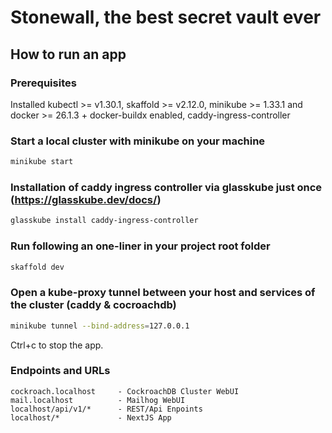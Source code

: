 # Stonewall, the best secret vault ever

## How to run an app

### Prerequisites

Installed kubectl >= v1.30.1, skaffold >= v2.12.0, minikube >= 1.33.1 and docker >= 26.1.3 + docker-buildx enabled, caddy-ingress-controller

### Start a local cluster with minikube on your machine

```bash
minikube start
```

### Installation of caddy ingress controller via glasskube just once (https://glasskube.dev/docs/)

```bash
glasskube install caddy-ingress-controller
```

### Run following an one-liner in your project root folder

```bash
skaffold dev
```

### Open a kube-proxy tunnel between your host and services of the cluster (caddy & cocroachdb)

```bash
minikube tunnel --bind-address=127.0.0.1
```

Ctrl+c to stop the app.

### Endpoints and URLs

```text
cockroach.localhost     - CockroachDB Cluster WebUI    
mail.localhost          - Mailhog WebUI    
localhost/api/v1/*      - REST/Api Enpoints    
localhost/*             - NextJS App    
```

